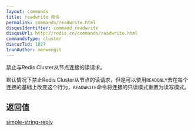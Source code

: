 ```yaml
---
layout: commands
title: readwrite 命令
permalink: commands/readwrite.html
disqusIdentifier: command_readwrite
disqusUrl: http://redis.cn/commands/readwrite.html
commandsType: cluster
discuzTid: 1027
tranAuthor: menwengit
---
```


禁止与Redis Cluster从节点连接的读请求。

默认情况下禁止Redis Cluster从节点的读请求，但是可以使用`READONLY`去在每个连接的基础上改变这个行为，`READWRITE`命令将连接的只读模式重置为读写模式。

## 返回值

[simple-string-reply](http://www.redis.cn/topics/protocol.html#simple-string-reply)

